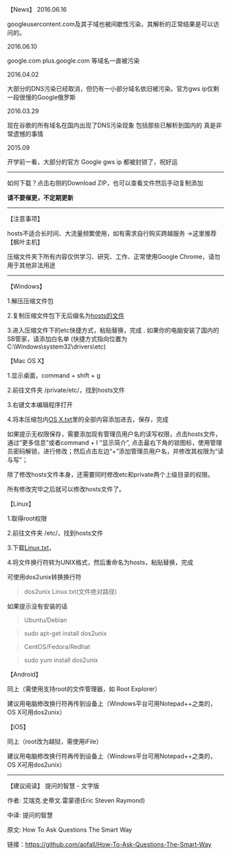 【News】
2016.06.16

googleusercontent.com及其子域也被间歇性污染，其解析的正常结果是可以访问的。

2016.06.10

google.com plus.google.com 等域名一直被污染

2016.04.02

大部分的DNS污染已经取消，但仍有一小部分域名依旧被污染。官方gws ip仅剩一段很慢的Google俄罗斯

2016.03.29

现在谷歌的所有域名在国内出现了DNS污染现象
包括那些已解析到国内的 真是非常遗憾的事情

2015.09

开学前一看，大部分的官方 Google gws ip 都被封锁了，祝好运

----------------------------------------------------------------------------------------------------------------------------------

如何下载？点击右侧的Download ZIP，也可以查看文件然后手动复制添加

**请不要催更，不定期更新**

----------------------------------------------------------------------------------------------------------------------------------

【注意事项】

hosts不适合长时间、大流量频繁使用，如有需求自行购买跨越服务 →这里推荐【枫叶主机】

压缩文件夹下所有内容仅供学习、研究、工作、正常使用Google Chrome，请勿用于其他非法用途

----------------------------------------------------------------------------------------------------------------------------------

【Windows】

1.解压压缩文件包

2.复制压缩文件包下无后缀名为[hosts的文件](https://raw.githubusercontent.com/aofall/Public-hosts/master/hosts)

3.进入压缩文件下的etc快捷方式，粘贴替换，完成 . 如果你的电脑安装了国内的SB管家，请添加白名单
(快捷方式指向位置为C:\Windows\system32\drivers\etc)

【Mac OS X】

1.显示桌面，command + shift + g

2.前往文件夹 /private/etc/，找到hosts文件

3.右键文本编辑程序打开

4.将本压缩包内[OS X.txt](https://raw.githubusercontent.com/aofall/Public-hosts/master/OS%20X.txt)里的全部内容添加进去，保存，完成

如果提示无权限保存，需要添加现有管理员用户名的读写权限，点击hosts文件，通过“更多信息”或者command + I “显示简介”, 点击最右下角的锁图标，使用管理员密码解锁，进行修改；然后点击左边“+”添加管理员用户名，并修改其权限为“读与写”；

除了修改hosts文件本身，还需要同时修改etc和private两个上级目录的权限。

所有修改完毕之后就可以修改hosts文件了。

【Linux】

1.取得root权限

2.前往文件夹 /etc/，找到hosts文件

3.下载[Linux.txt](https://raw.githubusercontent.com/aofall/Public-hosts/master/Linux.txt)，

4.将文件换行符转为UNIX格式，然后重命名为hosts，粘贴替换，完成

可使用dos2unix转换换行符 

>dos2unix Linux.txt(文件绝对路径)

如果提示没有安装的话

>Ubuntu/Debian

>sudo apt-get install dos2unix



>CentOS/Fedora/Redhat

>sudo yum install dos2unix

【Android】

同上（需使用支持root的文件管理器，如 Root Explorer）

建议用电脑修改换行符再传到设备上（Windows平台可用Notepad++之类的，OS X可用dos2unix）

【iOS】

同上（root改为越狱，需使用iFile）

建议用电脑修改换行符再传到设备上（Windows平台可用Notepad++之类的，OS X可用dos2unix）

-----------------------------------------------------------------

【建议阅读】
提问的智慧 - 文字版

作者: 艾瑞克.史蒂文.雷蒙德(Eric Steven Raymond)

中译: 提问的智慧

原文: How To Ask Questions The Smart Way

链接：https://github.com/aofall/How-To-Ask-Questions-The-Smart-Way
